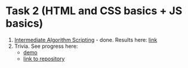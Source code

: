# Task 2 (HTML and CSS basics + JS basics)

1. [Intermediate Algorithm Scripting](https://www.freecodecamp.com/map-aside#nested-collapseIntermediateAlgorithmScripting) - done. Results here: [link](https://www.freecodecamp.com/cath-kb)
2. Trivia. See progress here: 
	- [demo](https://cath-kb.github.io/trivia/src/public/)
	- [link to repository](https://github.com/Cath-kb/trivia)